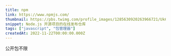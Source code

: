 ```yaml
---
title: npm
link: https://www.npmjs.com/
thumbnail: https://pbs.twimg.com/profile_images/1285630920263966721/Uk6O1QGC_400x400.jpg
snippet: Node.js 开源项目的在线发布仓库
tags: ["javascript", "包管理器"]
createdAt: 2022-11-22T00:00:00.000Z
---
```

公开包不限